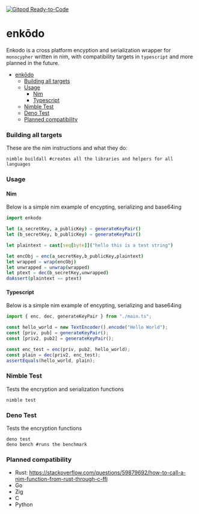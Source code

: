 [![Gitpod Ready-to-Code](https://img.shields.io/badge/Gitpod-Ready--to--Code-blue?logo=gitpod)](https://gitpod.io/#https://github.com/hortinstein/enkodo/) 
# enkōdo

Enkodo is a cross platform encyption and serialization wrapper for ```monocypher``` written in nim, with compatibility targets in ```typescript``` and more planned in the future.   

- [enkōdo](#enkōdo)
    - [Building all targets](#building-all-targets)
    - [Usage](#usage)
      - [Nim](#nim)
      - [Typescript](#typescript)
    - [Nimble Test](#nimble-test)
    - [Deno Test](#deno-test)
    - [Planned compatibility](#planned-compatibility)


### Building all targets
These are the nim instructions and what they do:
```
nimble buildall #creates all the libraries and helpers for all languages 
```

### Usage

#### Nim

Below is a simple nim example of encypting, serializing and base64ing

``` nim
import enkodo

let (a_secretKey, a_publicKey) = generateKeyPair()
let (b_secretKey, b_publicKey) = generateKeyPair()

let plaintext = cast[seq[byte]]("hello this is a test string")

let encObj = enc(a_secretKey,b_publicKey,plaintext)
let wrapped = wrap(encObj)
let unwrapped = unwrap(wrapped)
let ptext = dec(b_secretKey,unwrapped)
doAssert(plaintext == ptext)
```

#### Typescript

Below is a simple nim example of encypting, serializing and base64ing

``` typescript
import { enc, dec, generateKeyPair } from "./main.ts";

const hello_world = new TextEncoder().encode("Hello World");
const [priv, pub] = generateKeyPair();
const [priv2, pub2] = generateKeyPair();

const enc_test = enc(priv, pub2, hello_world);
const plain = dec(priv2, enc_test);
assertEquals(hello_world, plain);
```

### Nimble Test
Tests the encryption and serialization functions
```
nimble test 
```

### Deno Test
Tests the encryption functions
```
deno test 
deno bench #runs the benchmark
```

### Planned compatibility
- Rust: https://stackoverflow.com/questions/59879692/how-to-call-a-nim-function-from-rust-through-c-ffi
- Go
- Zig
- C
- Python
